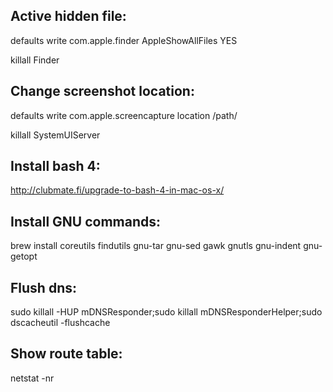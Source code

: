 
Active hidden file:
-------------------

defaults write com.apple.finder AppleShowAllFiles YES

killall Finder


Change screenshot location:
---------------------------

defaults write com.apple.screencapture location /path/

killall SystemUIServer


Install bash 4:
---------------

http://clubmate.fi/upgrade-to-bash-4-in-mac-os-x/

Install GNU commands:
---------------------

brew install coreutils findutils gnu-tar gnu-sed gawk gnutls gnu-indent gnu-getopt

Flush dns:
----------

sudo killall -HUP mDNSResponder;sudo killall mDNSResponderHelper;sudo dscacheutil -flushcache

Show route table:
-----------------

netstat -nr
